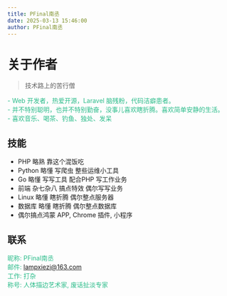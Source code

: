 ```yaml
---
title: PFinal南丞
date: 2025-03-13 15:46:00
author: PFinal南丞
---
```

# 关于作者

> 技术路上的苦行僧

<font color="#2bbc8a">
    - Web 开发者，热爱开源，Laravel 脑残粉，代码洁癖患者。
</font>
<br>
<font color="#2bbc8a">
    - 并不特别聪明，也并不特别勤奋，没事儿喜欢瞎折腾。喜欢简单安静的生活。
</font>
<br>
<font color="#2bbc8a">
    - 喜欢音乐、喝茶、钓鱼、独处、发呆
</font>

## 技能

- PHP 略熟 靠这个混饭吃
- Python 略懂 写爬虫 整些运维小工具
- Go 略懂 写写工具 配合PHP 写工作业务
- 前端 杂七杂八 搞点特效 偶尔写写业务
- Linux 略懂 瞎折腾 偶尔整点服务器
- 数据库 略懂 瞎折腾 偶尔整点数据库
- 偶尔搞点鸿蒙 APP, Chrome 插件, 小程序


## 联系
 
<font color="#2bbc8a">   昵称:   PFinal南丞</font>
<br>
<font color="#2bbc8a">   邮件:   lampxiezi@163.com</font> 
<br>
<font color="#2bbc8a">   工作:   打杂 </font> 
<br>
<font color="#2bbc8a">   称号:   人体描边艺术家, 废话扯淡专家 </font> 


